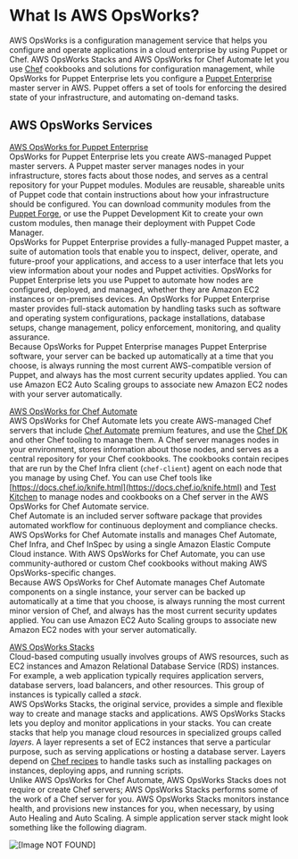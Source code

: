 # What Is AWS OpsWorks?<a name="welcome"></a>

AWS OpsWorks is a configuration management service that helps you configure and operate applications in a cloud enterprise by using Puppet or Chef\. AWS OpsWorks Stacks and AWS OpsWorks for Chef Automate let you use [Chef](https://www.chef.io) cookbooks and solutions for configuration management, while OpsWorks for Puppet Enterprise lets you configure a [Puppet Enterprise](https://puppet.com/products/puppet-enterprise) master server in AWS\. Puppet offers a set of tools for enforcing the desired state of your infrastructure, and automating on\-demand tasks\.

## AWS OpsWorks Services<a name="w100ab1b5b5"></a>



[AWS OpsWorks for Puppet Enterprise](welcome_opspup.md)  
OpsWorks for Puppet Enterprise lets you create AWS\-managed Puppet master servers\. A Puppet master server manages nodes in your infrastructure, stores facts about those nodes, and serves as a central repository for your Puppet modules\. Modules are reusable, shareable units of Puppet code that contain instructions about how your infrastructure should be configured\. You can download community modules from the [Puppet Forge](https://forge.puppet.com/), or use the Puppet Development Kit to create your own custom modules, then manage their deployment with Puppet Code Manager\.  
OpsWorks for Puppet Enterprise provides a fully\-managed Puppet master, a suite of automation tools that enable you to inspect, deliver, operate, and future\-proof your applications, and access to a user interface that lets you view information about your nodes and Puppet activities\. OpsWorks for Puppet Enterprise lets you use Puppet to automate how nodes are configured, deployed, and managed, whether they are Amazon EC2 instances or on\-premises devices\. An OpsWorks for Puppet Enterprise master provides full\-stack automation by handling tasks such as software and operating system configurations, package installations, database setups, change management, policy enforcement, monitoring, and quality assurance\.   
Because OpsWorks for Puppet Enterprise manages Puppet Enterprise software, your server can be backed up automatically at a time that you choose, is always running the most current AWS\-compatible version of Puppet, and always has the most current security updates applied\. You can use Amazon EC2 Auto Scaling groups to associate new Amazon EC2 nodes with your server automatically\.

[AWS OpsWorks for Chef Automate](welcome_opscm.md)  
AWS OpsWorks for Chef Automate lets you create AWS\-managed Chef servers that include [Chef Automate](https://www.chef.io/automate/) premium features, and use the [Chef DK](https://downloads.chef.io/chef-dk/) and other Chef tooling to manage them\. A Chef server manages nodes in your environment, stores information about those nodes, and serves as a central repository for your Chef cookbooks\. The cookbooks contain recipes that are run by the Chef Infra client \(`chef-client`\) agent on each node that you manage by using Chef\. You can use Chef tools like [https://docs.chef.io/knife.html](https://docs.chef.io/knife.html) and [Test Kitchen](http://kitchen.ci/) to manage nodes and cookbooks on a Chef server in the AWS OpsWorks for Chef Automate service\.  
Chef Automate is an included server software package that provides automated workflow for continuous deployment and compliance checks\. AWS OpsWorks for Chef Automate installs and manages Chef Automate, Chef Infra, and Chef InSpec by using a single Amazon Elastic Compute Cloud instance\. With AWS OpsWorks for Chef Automate, you can use community\-authored or custom Chef cookbooks without making AWS OpsWorks\-specific changes\.  
Because AWS OpsWorks for Chef Automate manages Chef Automate components on a single instance, your server can be backed up automatically at a time that you choose, is always running the most current minor version of Chef, and always has the most current security updates applied\. You can use Amazon EC2 Auto Scaling groups to associate new Amazon EC2 nodes with your server automatically\.

[AWS OpsWorks Stacks](welcome_classic.md)  
Cloud\-based computing usually involves groups of AWS resources, such as EC2 instances and Amazon Relational Database Service \(RDS\) instances\. For example, a web application typically requires application servers, database servers, load balancers, and other resources\. This group of instances is typically called a *stack*\.  
AWS OpsWorks Stacks, the original service, provides a simple and flexible way to create and manage stacks and applications\. AWS OpsWorks Stacks lets you deploy and monitor applications in your stacks\. You can create stacks that help you manage cloud resources in specialized groups called *layers*\. A layer represents a set of EC2 instances that serve a particular purpose, such as serving applications or hosting a database server\. Layers depend on [Chef recipes](http://docs.chef.io/recipes.html) to handle tasks such as installing packages on instances, deploying apps, and running scripts\.  
Unlike AWS OpsWorks for Chef Automate, AWS OpsWorks Stacks does not require or create Chef servers; AWS OpsWorks Stacks performs some of the work of a Chef server for you\. AWS OpsWorks Stacks monitors instance health, and provisions new instances for you, when necessary, by using Auto Healing and Auto Scaling\. A simple application server stack might look something like the following diagram\.  

![\[Image NOT FOUND\]](http://docs.aws.amazon.com/opsworks/latest/userguide/images/php_walkthrough_arch.png)
